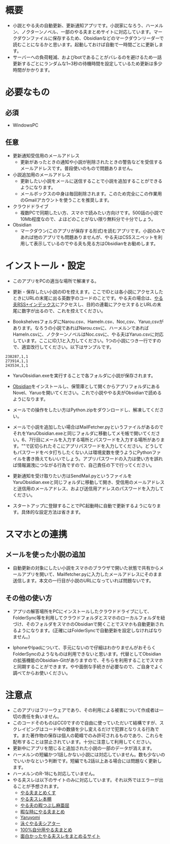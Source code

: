 # 概要　
- 小説とやる夫の自動更新、更新通知アプリです。小説家になろう、ハーメルン、ノクターンノベル、一部のやる夫まとめサイトに対応しています。マークダウンファイルに保存するため、Obsidianなどのマークダウンリーダーで読むことになるかと思います。起動しておけば自動で一時間ごとに更新します。
- サーバーへの負荷軽減、およびbotであることがバレるのを避けるため一話更新するごとにランダムな1~3秒の待機時間を設定しているため更新は多少時間がかかります。

# 必要なもの
## 必須
- WindowsPC
## 任意
- 更新通知受信用のメールアドレス 
    - 更新があったときの通知や小説が削除されたときの警告などを受信するメールアドレスです。普段使いのもので問題ありません。
- 小説追加用のメールアドレス
    - 更新したい小説をメールに送信することで小説を追加することができるようになります。
    - メールボックスの中身は毎回削除されます。このため完全にこの作業用のGmailアカウントを使うことを推奨します。
- クラウドドライブ 
    - 複数PCで同期したい方、スマホで読みたい方向けです。500話の小説で10Mb程度なので、よほどのことがない限り無料分で十分でしょう。
- Obsidian 
    - マークダウン(このアプリが保存する形式)を読むアプリです。小説のみであれば他のアプリでも問題ありませんが、やる夫はCSSスニペットを利用して表示しているのでやる夫も見る方はObsidianをお勧めします。

# インストール・設定
- このアプリをPCの適当な場所で解凍する。

- 更新・保存したい小説のIDを控えます。ここでIDとは各小説にアクセスしたときにURLの末尾に出る英数字のコードのことです。やる夫の場合は、[やる夫RSS+インデックス](https://rss.r401.net/)にアクセスし、目的の連載にアクセスするとURLの末尾に数字が出るので、これを控えてください。

- BookshelvesフォルダにNarou.csv、Hameln.csv、Noc,csv、Yaruo,csvがあります。なろうの小説であればNarou.csvに、ハーメルンであればHameln.csvに、ノクターンノベルはNoc.csvに、やる夫はYaruo.csvに対応しています。ここにID,1,1と入力してください。1つの小説につき一行ですので、適宜改行してください。以下はサンプルです。
```
238287,1,1
273914,1,1
243534,1,1
```

- YaruObsidian.exeを実行することで各フォルダに小説が保存されます。

- [Obsidian](https://obsidian.md/)をインストールし、保管庫として開くからアプリフォルダにあるNovel、Yaruoを開いてください。これで小説ややる夫がObsidianで読めるようになります。

- メールでの操作をしたい方はPython.zipをダウンロードし、解凍してください。

- メールで小説を追加したい場合はMailFetcher.pyというファイルがあるのでそれをYaruObsidian.exeと同じフォルダに移動してメモ帳で開いてください。6、7行目にメールを入力する場所とパスワードを入力する場所があります。""で区切られたそこにアプリパスワードを入力してください。どうしてもパスワードをベタ打ちしたくない人は環境変数を使うようにPythonファイルを書き換えてもいいでしょう。アプリパスワードの入力は使い方を誤れば情報漏洩につながる行為ですので、自己責任の下で行ってください。

- 更新通知を受け取りたい方はSendMail.pyというファイルをYaruObsidian.exeと同じフォルダに移動して開き、受信用のメールアドレスと送信用のメールアドレス、および送信用アドレスのパスワードを入力してください。

- スタートアップに登録することでPC起動時に自動で更新するようになります。具体的な設定方法は省きます。

# スマホとの連携
## メールを使った小説の追加
- 自動更新の対象にしたい小説をスマホのブラウザで開いた状態で共有からメールアプリを開いて、Mailfetcher.pyに入力したメールアドレスにそのまま送信します。本文の一行目が小説のURLになっていれば問題ないです。

## その他の使い方

- アプリの解答場所をPCにインストールしたクラウドドライブにして、FolderSync等を利用してクラウドフォルダとスマホのローカルフォルダを紐づけ、そのフォルダをスマホのObsidianで開くことでスマホも自動更新されるようになります。(正確にはFolderSyncで自動更新を設定しなければなりません。)

- IphoneやIpadについて、手元にないので仔細はわかりませんがおそらくFolderSyncのようなものは利用できないと思います。代替としてObsidianの拡張機能のObsidian-Gitがありますので、そちらを利用することでスマホと同期することができます。やや面倒な手続きが必要なので、ご自身でよく調べてからお使いください。

# 注意点
- このアプリはフリーウェアであり、その利用による被害について作成者は一切の責任を負いません。
- このコードそのものはCC0ですので自由に使っていただいて結構ですが、スクレイピングはコード中の数値を少し変えるだけで犯罪となりえる行為です。また著作物の保存は個人の範疇でのみ許可されるものであり、これらを配布することは禁止されています。十分に注意して利用してください。
- 更新中にアプリを閉じると追加された小説の一部のデータが消えます。
- ハーメルンの短編かつ1話しかない小説には対応していません。数も少ないのでいいかなという判断です。短編でも2話以上ある場合には問題なく更新します。
- ハーメルンのR-18にも対応していません。
- やる夫スレは以下のサイトのみに対応しています。それ以外ではエラーが出ることが予想されます。
    - [やる夫まとめくす](https://rss.r401.net/yaruo/sites/185)
    - [やる夫スレ本棚](https://rss.r401.net/yaruo/sites/184)
    - [やる夫の暇つぶし麻亜屈](https://rss.r401.net/yaruo/sites/57)
    - [暇な時にやる夫まとめ](https://rss.r401.net/yaruo/sites/139)
    - [Yaruyomi](https://rss.r401.net/yaruo/sites/3)
    - [泳ぐやる夫シアター](https://rss.r401.net/yaruo/sites/14)
    - [100%自分用やる夫まとめ](100%自分用やる夫まとめ)
    - [面白かったやる夫スレをまとめるサイト](https://rss.r401.net/yaruo/sites/122)
